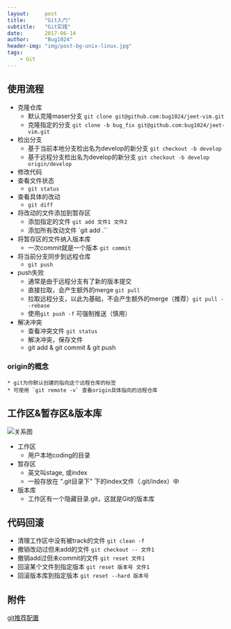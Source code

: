 ```yaml
---
layout:     post
title:      "Git入门"
subtitle:   "Git实践"
date:       2017-06-14
author:     "Bug1024"
header-img: "img/post-bg-unix-linux.jpg"
tags:
    - Git
---
```


## 使用流程
* 克隆仓库
    * 默认克隆maser分支 `git clone git@github.com:bug1024/jeet-vim.git`
    * 克隆指定的分支 `git clone -b bug_fix git@github.com:bug1024/jeet-vim.git`
* 检出分支
    * 基于当前本地分支检出名为develop的新分支 `git checkout -b develop`
    * 基于远程分支检出名为develop的新分支 `git checkout -b develop origin/develop`
* 修改代码
* 查看文件状态
    * `git status`
* 查看具体的改动
    * `git diff`
* 将改动的文件添加到暂存区
    * 添加指定的文件 `git add 文件1 文件2`
    * 添加所有改动文件 `git add .``
* 将暂存区的文件纳入版本库
    * 一次commit就是一个版本 `git commit`
* 将当前分支同步到远程仓库
    * `git push`
* push失败
    * 通常是由于远程分支有了新的版本提交
    * 直接拉取，会产生额外的merge  `git pull`
    * 拉取远程分支，以此为基础，不会产生额外的merge（推荐）`git pull --rebase`
    * 使用`git push -f` 可强制推送（慎用）
* 解决冲突
    * 查看冲突文件 `git status`
    * 解决冲突，保存文件
    * git add & git commit & git push

### origin的概念
    * git为你默认创建的指向这个远程仓库的标签
    * 可使用 `git remote -v` 查看origin具体指向的远程仓库

## 工作区&暂存区&版本库
![关系图](http://bug1024.com/img/git-working-stage-repo.jpg)

* 工作区
    * 用户本地coding的目录
* 暂存区
    * 英文叫stage, 或index
    * 一般存放在 ".git目录下" 下的index文件（.git/index）中
* 版本库
    * 工作区有一个隐藏目录.git，这就是Git的版本库

## 代码回滚
* 清理工作区中没有被track的文件 `git clean -f`
* 撤销改动过但未add的文件 `git checkout -- 文件1`
* 撤销add过但未commit的文件 `git reset 文件1`
* 回滚某个文件到指定版本 `git reset 版本号 文件1`
* 回滚版本库到指定版本 `git reset --hard 版本号`

## 附件
[git推荐配置](http://bug1024.com/img/gitconfig)
